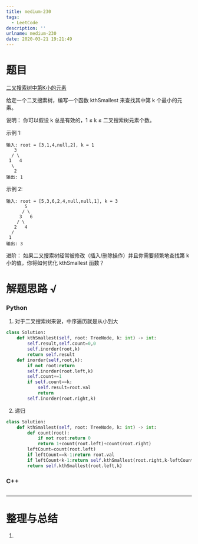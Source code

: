 ```yaml
---
title: medium-230
tags:
  - LeetCode
description: ''
urlname: medium-230
date: 2020-03-21 19:21:49
---
```


# 题目

[二叉搜索树中第K小的元素](https://leetcode-cn.com/problems/kth-smallest-element-in-a-bst/)

给定一个二叉搜索树，编写一个函数 kthSmallest 来查找其中第 k 个最小的元素。

说明：
你可以假设 k 总是有效的，1 ≤ k ≤ 二叉搜索树元素个数。

示例 1:

```
输入: root = [3,1,4,null,2], k = 1
   3
  / \
 1   4
  \
   2
输出: 1
```


示例 2:

```
输入: root = [5,3,6,2,4,null,null,1], k = 3
       5
      / \
     3   6
    / \
   2   4
  /
 1
输出: 3
```


进阶：
如果二叉搜索树经常被修改（插入/删除操作）并且你需要频繁地查找第 k 小的值，你将如何优化 kthSmallest 函数？



# 解题思路 √

### Python

1. 对于二叉搜索树来说，中序遍历就是从小到大

```python
class Solution:
    def kthSmallest(self, root: TreeNode, k: int) -> int:
        self.result,self.count=0,0
        self.inorder(root,k)
        return self.result
    def inorder(self,root,k):
        if not root:return
        self.inorder(root.left,k)
        self.count+=1
        if self.count==k:
            self.result=root.val
            return
        self.inorder(root.right,k)
```

2. 递归


```python
class Solution:
    def kthSmallest(self, root: TreeNode, k: int) -> int:
        def count(root):
            if not root:return 0
            return 1+count(root.left)+count(root.right)
        leftCount=count(root.left)
        if leftCount==k-1:return root.val
        if leftCount<k-1:return self.kthSmallest(root.right,k-leftCount-1)
        return self.kthSmallest(root.left,k)
```



### C++

```cpp

```

---



# 整理与总结

1. 

